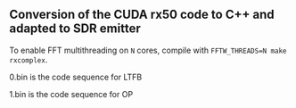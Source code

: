 ## Conversion of the CUDA rx50 code to C++ and adapted to SDR emitter

To enable FFT multithreading on ``N`` cores, compile with ``FFTW_THREADS=N make rxcomplex``.

0.bin is the code sequence for LTFB

1.bin is the code sequence for OP
